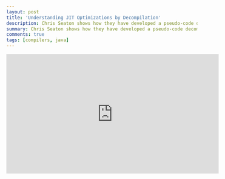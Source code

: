 ```yaml
---
layout: post
title: 'Understanding JIT Optimizations by Decompilation'
description: Chris Seaton shows how they have developed a pseudo-code decompiler for optimized Java code, and how it helps them understand how the Java JIT compiler is working in order to improve their code.
summary: Chris Seaton shows how they have developed a pseudo-code decompiler for optimized Java code, and how it helps them understand how the Java JIT compiler is working in order to improve their code.
comments: true
tags: [compilers, java]
---
```


<iframe width="560" height="315" src="https://www.youtube.com/embed/eri4nAwwKQQ" title="YouTube video player" frameborder="0" allow="accelerometer; autoplay; clipboard-write; encrypted-media; gyroscope; picture-in-picture" allowfullscreen></iframe>
